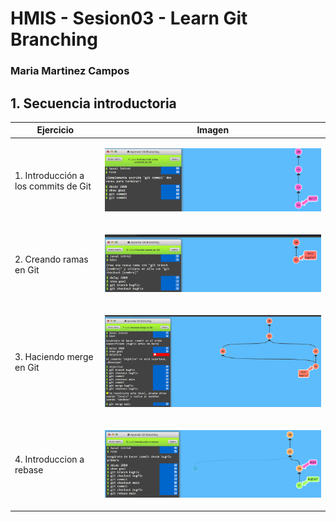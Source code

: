 # HMIS - Sesion03 -  Learn Git Branching
### Maria Martinez Campos 
## **1. Secuencia introductoria**
|  Ejercicio | Imagen |
| ---- | ---- |
| 1. Introducción a los commits de Git | <p align="center"> <img src=imagenes/1.1.png></p>
| 2. Creando ramas en Git | <p align="center"> <img src=imagenes/1.2.png></p> |
| 3. Haciendo merge en Git | <p align="center"> <img src=imagenes/1.3.png></p> |
| 4. Introduccion a rebase | <p align="center"> <img src=imagenes/1.4.png></p> |